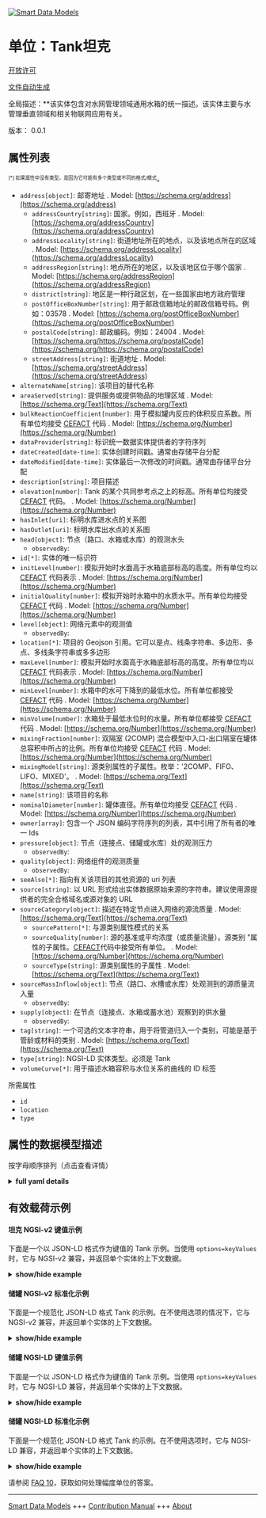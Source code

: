 <!-- 10-Header -->  
[![Smart Data Models](https://smartdatamodels.org/wp-content/uploads/2022/01/SmartDataModels_logo.png "Logo")](https://smartdatamodels.org)  
单位：Tank坦克  
=========<!-- /10-Header -->  
<!-- 15-License -->  
[开放许可](https://github.com/smart-data-models//dataModel.WaterDistributionManagementEPANET/blob/master/Tank/LICENSE.md)  
[文件自动生成](https://docs.google.com/presentation/d/e/2PACX-1vTs-Ng5dIAwkg91oTTUdt8ua7woBXhPnwavZ0FxgR8BsAI_Ek3C5q97Nd94HS8KhP-r_quD4H0fgyt3/pub?start=false&loop=false&delayms=3000#slide=id.gb715ace035_0_60)  
<!-- /15-License -->  
<!-- 20-Description -->  
全局描述：**该实体包含对水网管理领域通用水箱的统一描述。该实体主要与水管理垂直领域和相关物联网应用有关。  
版本： 0.0.1  
<!-- /20-Description -->  
<!-- 30-PropertiesList -->  

## 属性列表  

<sup><sub>[*] 如果属性中没有类型，是因为它可能有多个类型或不同的格式/模式</sub></sup>。  
- `address[object]`: 邮寄地址  . Model: [https://schema.org/address](https://schema.org/address)	- `addressCountry[string]`: 国家。例如，西班牙  . Model: [https://schema.org/addressCountry](https://schema.org/addressCountry)  
	- `addressLocality[string]`: 街道地址所在的地点，以及该地点所在的区域  . Model: [https://schema.org/addressLocality](https://schema.org/addressLocality)  
	- `addressRegion[string]`: 地点所在的地区，以及该地区位于哪个国家  . Model: [https://schema.org/addressRegion](https://schema.org/addressRegion)  
	- `district[string]`: 地区是一种行政区划，在一些国家由地方政府管理    
	- `postOfficeBoxNumber[string]`: 用于邮政信箱地址的邮政信箱号码。例如：03578  . Model: [https://schema.org/postOfficeBoxNumber](https://schema.org/postOfficeBoxNumber)  
	- `postalCode[string]`: 邮政编码。例如：24004  . Model: [https://schema.org/https://schema.org/postalCode](https://schema.org/https://schema.org/postalCode)  
	- `streetAddress[string]`: 街道地址  . Model: [https://schema.org/streetAddress](https://schema.org/streetAddress)  
- `alternateName[string]`: 该项目的替代名称  - `areaServed[string]`: 提供服务或提供物品的地理区域  . Model: [https://schema.org/Text](https://schema.org/Text)- `bulkReactionCoefficient[number]`: 用于模拟罐内反应的体积反应系数。所有单位均接受 [CEFACT](https://www.unece.org/cefact.html) 代码  . Model: [https://schema.org/Number](https://schema.org/Number)- `dataProvider[string]`: 标识统一数据实体提供者的字符序列  - `dateCreated[date-time]`: 实体创建时间戳。通常由存储平台分配  - `dateModified[date-time]`: 实体最后一次修改的时间戳。通常由存储平台分配  - `description[string]`: 项目描述  - `elevation[number]`: Tank 的某个共同参考点之上的标高。所有单位均接受 [CEFACT](https://www.unece.org/cefact.html) 代码。  . Model: [https://schema.org/Number](https://schema.org/Number)- `hasInlet[uri]`: 标明水库进水点的关系图  - `hasOutlet[uri]`: 标明水库出水点的关系图  - `head[object]`: 节点（路口、水箱或水库）的观测水头  	- `observedBy`:     
- `id[*]`: 实体的唯一标识符  - `initLevel[number]`: 模拟开始时水面高于水箱底部标高的高度。所有单位均以 [CEFACT](https://www.unece.org/cefact.html) 代码表示  . Model: [https://schema.org/Number](https://schema.org/Number)- `initialQuality[number]`: 模拟开始时水箱中的水质水平。所有单位均接受 [CEFACT](https://www.unece.org/cefact.html) 代码  . Model: [https://schema.org/Number](https://schema.org/Number)- `level[object]`: 网络元素中的观测值  	- `observedBy`:     
- `location[*]`: 项目的 Geojson 引用。它可以是点、线条字符串、多边形、多点、多线条字符串或多多边形  - `maxLevel[number]`: 模拟开始时水面高于水箱底部标高的高度。所有单位均以 [CEFACT](https://www.unece.org/cefact.html) 代码表示  . Model: [https://schema.org/Number](https://schema.org/Number)- `minLevel[number]`: 水箱中的水可下降到的最低水位。所有单位都接受 [CEFACT](https://www.unece.org/cefact.html) 代码  . Model: [https://schema.org/Number](https://schema.org/Number)- `minVolume[number]`: 水箱处于最低水位时的水量。所有单位都接受 [CEFACT](https://www.unece.org/cefact.html) 代码  . Model: [https://schema.org/Number](https://schema.org/Number)- `mixingFraction[number]`: 双隔室 (2COMP) 混合模型中入口-出口隔室在罐体总容积中所占的比例。所有单位均接受 [CEFACT](https://www.unece.org/cefact.html) 代码  . Model: [https://schema.org/Number](https://schema.org/Number)- `mixingModel[string]`: 源类别属性的子属性。枚举：'2COMP、FIFO、LIFO、MIXED'。  . Model: [https://schema.org/Text](https://schema.org/Text)- `name[string]`: 该项目的名称  - `nominalDiameter[number]`: 罐体直径。所有单位均接受 [CEFACT](https://www.unece.org/cefact.html) 代码  . Model: [https://schema.org/Number](https://schema.org/Number)- `owner[array]`: 包含一个 JSON 编码字符序列的列表，其中引用了所有者的唯一 Ids  - `pressure[object]`: 节点（连接点、储罐或水库）处的观测压力  	- `observedBy`:     
- `quality[object]`: 网络组件的观测质量  	- `observedBy`:     
- `seeAlso[*]`: 指向有关该项目的其他资源的 uri 列表  - `source[string]`: 以 URL 形式给出实体数据原始来源的字符串。建议使用源提供者的完全合格域名或源对象的 URL  - `sourceCategory[object]`: 描述在特定节点进入网络的源流质量  . Model: [https://schema.org/Text](https://schema.org/Text)	- `sourcePattern[*]`: 与源类别属性模式的关系    
	- `sourceQuality[number]`: 源的基准或平均浓度（或质量流量）。源类别 "属性的子属性。[CEFACT](https://www.unece.org/cefact.html)代码中接受所有单位。  . Model: [https://schema.org/Number](https://schema.org/Number)  
	- `sourceType[string]`: 源类别属性的子属性  . Model: [https://schema.org/Text](https://schema.org/Text)  
- `sourceMassInflow[object]`: 节点（路口、水槽或水库）处观测到的源质量流入量  	- `observedBy`:     
- `supply[object]`: 在节点（连接点、水箱或蓄水池）观察到的供水量  	- `observedBy`:     
- `tag[string]`: 一个可选的文本字符串，用于将管道归入一个类别，可能是基于管龄或材料的类别  . Model: [https://schema.org/Text](https://schema.org/Text)- `type[string]`: NGSI-LD 实体类型。必须是 Tank  - `volumeCurve[*]`: 用于描述水箱容积与水位关系的曲线的 ID 标签  <!-- /30-PropertiesList -->  
<!-- 35-RequiredProperties -->  
所需属性  
- `id`  - `location`  - `type`  <!-- /35-RequiredProperties -->  
<!-- 40-RequiredProperties -->  
<!-- /40-RequiredProperties -->  
<!-- 50-DataModelHeader -->  
## 属性的数据模型描述  
按字母顺序排列（点击查看详情）  
<!-- /50-DataModelHeader -->  
<!-- 60-ModelYaml -->  
<details><summary><strong>full yaml details</strong></summary>    
```yaml  
Tank:    
  description: This entity contains a harmonised description of a generic tank made for the Water Network Management domain. This entity is primarily associated with the water management vertical and related IoT applications.    
  properties:    
    address:    
      description: The mailing address    
      properties:    
        addressCountry:    
          description: 'The country. For example, Spain'    
          type: string    
          x-ngsi:    
            model: https://schema.org/addressCountry    
            type: Property    
        addressLocality:    
          description: 'The locality in which the street address is, and which is in the region'    
          type: string    
          x-ngsi:    
            model: https://schema.org/addressLocality    
            type: Property    
        addressRegion:    
          description: 'The region in which the locality is, and which is in the country'    
          type: string    
          x-ngsi:    
            model: https://schema.org/addressRegion    
            type: Property    
        district:    
          description: 'A district is a type of administrative division that, in some countries, is managed by the local government'    
          type: string    
          x-ngsi:    
            type: Property    
        postOfficeBoxNumber:    
          description: 'The post office box number for PO box addresses. For example, 03578'    
          type: string    
          x-ngsi:    
            model: https://schema.org/postOfficeBoxNumber    
            type: Property    
        postalCode:    
          description: 'The postal code. For example, 24004'    
          type: string    
          x-ngsi:    
            model: https://schema.org/https://schema.org/postalCode    
            type: Property    
        streetAddress:    
          description: The street address    
          type: string    
          x-ngsi:    
            model: https://schema.org/streetAddress    
            type: Property    
        streetNr:    
          description: Number identifying a specific property on a public street    
          type: string    
          x-ngsi:    
            type: Property    
      type: object    
      x-ngsi:    
        model: https://schema.org/address    
        type: Property    
    alternateName:    
      description: An alternative name for this item    
      type: string    
      x-ngsi:    
        type: Property    
    areaServed:    
      description: The geographic area where a service or offered item is provided    
      type: string    
      x-ngsi:    
        model: https://schema.org/Text    
        type: Property    
    bulkReactionCoefficient:    
      description: 'The bulk reaction coefficient used for modelling reactions in the tank. All units are accepted in [CEFACT](https://www.unece.org/cefact.html) code'    
      type: number    
      x-ngsi:    
        model: https://schema.org/Number    
        type: Property    
        units: 1/day    
    dataProvider:    
      description: A sequence of characters identifying the provider of the harmonised data entity    
      type: string    
      x-ngsi:    
        type: Property    
    dateCreated:    
      description: Entity creation timestamp. This will usually be allocated by the storage platform    
      format: date-time    
      type: string    
      x-ngsi:    
        type: Property    
    dateModified:    
      description: Timestamp of the last modification of the entity. This will usually be allocated by the storage platform    
      format: date-time    
      type: string    
      x-ngsi:    
        type: Property    
    description:    
      description: A description of this item    
      type: string    
      x-ngsi:    
        type: Property    
    elevation:    
      description: 'The elevation above some common reference of the Tank. All units are accepted in [CEFACT](https://www.unece.org/cefact.html) code'    
      type: number    
      x-ngsi:    
        model: https://schema.org/Number    
        type: Property    
        units: metre    
    hasInlet:    
      description: A relationship indicating the water inlet points of the Reservoir    
      format: uri    
      type: string    
      x-ngsi:    
        type: Relationship    
    hasOutlet:    
      description: A relationship indicating the water outlet points of the Reservoir    
      format: uri    
      type: string    
      x-ngsi:    
        type: Relationship    
    head:    
      description: 'Observed head at the node (junction, tank or reservoir)'    
      properties:    
        observedBy:    
          anyOf:    
            - description: Identifier format of any NGSI entity    
              maxLength: 256    
              minLength: 1    
              pattern: ^[\w\-\.\{\}\$\+\*\[\]`|~^@!,:\\]+$    
              type: string    
              x-ngsi:    
                type: Property    
            - description: Identifier format of any NGSI entity    
              format: uri    
              type: string    
              x-ngsi:    
                type: Property    
        value:    
          description: Value of the head    
          type: number    
          x-ngsi:    
            type: Property    
      type: object    
      x-ngsi:    
        type: Property    
    id:    
      anyOf:    
        - description: Identifier format of any NGSI entity    
          maxLength: 256    
          minLength: 1    
          pattern: ^[\w\-\.\{\}\$\+\*\[\]`|~^@!,:\\]+$    
          type: string    
          x-ngsi:    
            type: Property    
        - description: Identifier format of any NGSI entity    
          format: uri    
          type: string    
          x-ngsi:    
            type: Property    
      description: Unique identifier of the entity    
      x-ngsi:    
        type: Property    
    initLevel:    
      description: 'The height of the water surface above the bottom elevation of the tank at the start of the simulation. All units are accepted in [CEFACT](https://www.unece.org/cefact.html) code'    
      type: number    
      x-ngsi:    
        model: https://schema.org/Number    
        type: Property    
        units: metre    
    initialQuality:    
      description: 'Water quality level in the tank at the start of the simulation. All units are accepted in [CEFACT](https://www.unece.org/cefact.html) code'    
      type: number    
      x-ngsi:    
        model: https://schema.org/Number    
        type: Property    
        units: mg/L    
    level:    
      description: Observed level in the element of the network    
      properties:    
        observedBy:    
          anyOf:    
            - description: Identifier format of any NGSI entity    
              maxLength: 256    
              minLength: 1    
              pattern: ^[\w\-\.\{\}\$\+\*\[\]`|~^@!,:\\]+$    
              type: string    
              x-ngsi:    
                type: Property    
            - description: Identifier format of any NGSI entity    
              format: uri    
              type: string    
              x-ngsi:    
                type: Property    
        value:    
          description: Numerical value of the level    
          type: number    
          x-ngsi:    
            type: Property    
      type: object    
      x-ngsi:    
        type: Property    
    location:    
      description: 'Geojson reference to the item. It can be Point, LineString, Polygon, MultiPoint, MultiLineString or MultiPolygon'    
      oneOf:    
        - description: Geojson reference to the item. Point    
          properties:    
            bbox:    
              items:    
                type: number    
              minItems: 4    
              type: array    
            coordinates:    
              items:    
                type: number    
              minItems: 2    
              type: array    
            type:    
              enum:    
                - Point    
              type: string    
          required:    
            - type    
            - coordinates    
          title: GeoJSON Point    
          type: object    
          x-ngsi:    
            type: GeoProperty    
        - description: Geojson reference to the item. LineString    
          properties:    
            bbox:    
              items:    
                type: number    
              minItems: 4    
              type: array    
            coordinates:    
              items:    
                items:    
                  type: number    
                minItems: 2    
                type: array    
              minItems: 2    
              type: array    
            type:    
              enum:    
                - LineString    
              type: string    
          required:    
            - type    
            - coordinates    
          title: GeoJSON LineString    
          type: object    
          x-ngsi:    
            type: GeoProperty    
        - description: Geojson reference to the item. Polygon    
          properties:    
            bbox:    
              items:    
                type: number    
              minItems: 4    
              type: array    
            coordinates:    
              items:    
                items:    
                  items:    
                    type: number    
                  minItems: 2    
                  type: array    
                minItems: 4    
                type: array    
              type: array    
            type:    
              enum:    
                - Polygon    
              type: string    
          required:    
            - type    
            - coordinates    
          title: GeoJSON Polygon    
          type: object    
          x-ngsi:    
            type: GeoProperty    
        - description: Geojson reference to the item. MultiPoint    
          properties:    
            bbox:    
              items:    
                type: number    
              minItems: 4    
              type: array    
            coordinates:    
              items:    
                items:    
                  type: number    
                minItems: 2    
                type: array    
              type: array    
            type:    
              enum:    
                - MultiPoint    
              type: string    
          required:    
            - type    
            - coordinates    
          title: GeoJSON MultiPoint    
          type: object    
          x-ngsi:    
            type: GeoProperty    
        - description: Geojson reference to the item. MultiLineString    
          properties:    
            bbox:    
              items:    
                type: number    
              minItems: 4    
              type: array    
            coordinates:    
              items:    
                items:    
                  items:    
                    type: number    
                  minItems: 2    
                  type: array    
                minItems: 2    
                type: array    
              type: array    
            type:    
              enum:    
                - MultiLineString    
              type: string    
          required:    
            - type    
            - coordinates    
          title: GeoJSON MultiLineString    
          type: object    
          x-ngsi:    
            type: GeoProperty    
        - description: Geojson reference to the item. MultiLineString    
          properties:    
            bbox:    
              items:    
                type: number    
              minItems: 4    
              type: array    
            coordinates:    
              items:    
                items:    
                  items:    
                    items:    
                      type: number    
                    minItems: 2    
                    type: array    
                  minItems: 4    
                  type: array    
                type: array    
              type: array    
            type:    
              enum:    
                - MultiPolygon    
              type: string    
          required:    
            - type    
            - coordinates    
          title: GeoJSON MultiPolygon    
          type: object    
          x-ngsi:    
            type: GeoProperty    
      x-ngsi:    
        type: GeoProperty    
    maxLevel:    
      description: 'The height of the water surface above the bottom elevation of the tank at the start of the simulation. All units are accepted in [CEFACT](https://www.unece.org/cefact.html) code'    
      type: number    
      x-ngsi:    
        model: https://schema.org/Number    
        type: Property    
        units: metre    
    minLevel:    
      description: 'The minimum level that water in the tank can drop to. All units are accepted in [CEFACT](https://www.unece.org/cefact.html) code'    
      type: number    
      x-ngsi:    
        model: https://schema.org/Number    
        type: Property    
        units: metre    
    minVolume:    
      description: 'The volume of water in the tank when it is at its minimum level. All units are accepted in [CEFACT](https://www.unece.org/cefact.html) code'    
      type: number    
      x-ngsi:    
        model: https://schema.org/Number    
        type: Property    
        units: cubic metre    
    mixingFraction:    
      description: 'The fraction of the tank''s total volume that comprises the inlet-outlet compartment of the two-compartment (2COMP) mixing model. All units are accepted in [CEFACT](https://www.unece.org/cefact.html) code'    
      type: number    
      x-ngsi:    
        model: https://schema.org/Number    
        type: Property    
        units: No unit    
    mixingModel:    
      description: 'A sub-property of the Property sourceCategory. Enum:''2COMP, FIFO, LIFO, MIXED'''    
      enum:    
        - 2COMP    
        - FIFO    
        - LIFO    
        - MIXED    
      type: string    
      x-ngsi:    
        model: https://schema.org/Text    
        type: Property    
    name:    
      description: The name of this item    
      type: string    
      x-ngsi:    
        type: Property    
    nominalDiameter:    
      description: 'The diameter of the tank. All units are accepted in [CEFACT](https://www.unece.org/cefact.html) code'    
      type: number    
      x-ngsi:    
        model: https://schema.org/Number    
        type: Property    
        units: Metre    
    owner:    
      description: A List containing a JSON encoded sequence of characters referencing the unique Ids of the owner(s)    
      items:    
        anyOf:    
          - description: Identifier format of any NGSI entity    
            maxLength: 256    
            minLength: 1    
            pattern: ^[\w\-\.\{\}\$\+\*\[\]`|~^@!,:\\]+$    
            type: string    
            x-ngsi:    
              type: Property    
          - description: Identifier format of any NGSI entity    
            format: uri    
            type: string    
            x-ngsi:    
              type: Property    
        description: Unique identifier of the entity    
        x-ngsi:    
          type: Property    
      type: array    
      x-ngsi:    
        type: Property    
    pressure:    
      description: 'Observed pressure at the node (junction, tank or reservoir)'    
      properties:    
        observedBy:    
          anyOf:    
            - description: Identifier format of any NGSI entity    
              maxLength: 256    
              minLength: 1    
              pattern: ^[\w\-\.\{\}\$\+\*\[\]`|~^@!,:\\]+$    
              type: string    
              x-ngsi:    
                type: Property    
            - description: Identifier format of any NGSI entity    
              format: uri    
              type: string    
              x-ngsi:    
                type: Property    
        value:    
          description: Numerical value of the pressure    
          type: number    
          x-ngsi:    
            type: Property    
      type: object    
      x-ngsi:    
        type: Property    
    quality:    
      description: Observed quality in the network component    
      properties:    
        observedBy:    
          anyOf:    
            - description: Identifier format of any NGSI entity    
              maxLength: 256    
              minLength: 1    
              pattern: ^[\w\-\.\{\}\$\+\*\[\]`|~^@!,:\\]+$    
              type: string    
              x-ngsi:    
                type: Property    
            - description: Identifier format of any NGSI entity    
              format: uri    
              type: string    
              x-ngsi:    
                type: Property    
        value:    
          description: Numerical value of the quality    
          type: number    
          x-ngsi:    
            type: Property    
      type: object    
      x-ngsi:    
        type: Property    
    seeAlso:    
      description: list of uri pointing to additional resources about the item    
      oneOf:    
        - items:    
            format: uri    
            type: string    
          minItems: 1    
          type: array    
        - format: uri    
          type: string    
      x-ngsi:    
        type: Property    
    source:    
      description: 'A sequence of characters giving the original source of the entity data as a URL. Recommended to be the fully qualified domain name of the source provider, or the URL to the source object'    
      type: string    
      x-ngsi:    
        type: Property    
    sourceCategory:    
      description: Description of the quality of source flow entering the network at a specific node    
      properties:    
        sourcePattern:    
          anyOf:    
            - description: Identifier format of any NGSI entity    
              maxLength: 256    
              minLength: 1    
              pattern: ^[\w\-\.\{\}\$\+\*\[\]`|~^@!,:\\]+$    
              type: string    
              x-ngsi:    
                type: Property    
            - description: Identifier format of any NGSI entity    
              format: uri    
              type: string    
              x-ngsi:    
                type: Property    
          description: A relationship to the pattern pf the sourceCategory property    
          x-ngsi:    
            type: Relationship    
        sourceQuality:    
          description: 'Baseline or average concentration (or mass flow rate) of source. A sub-property of the Property ''sourceCategory''. All units are accepted in [CEFACT](https://www.unece.org/cefact.html) code'    
          type: number    
          x-ngsi:    
            model: https://schema.org/Number    
            type: Property    
            units: ' mg/L'    
        sourceType:    
          description: A sub-property of the Property sourceCategory    
          enum:    
            - CONCEN    
            - MASS    
            - FLOWPACED    
            - SETPOINT    
          type: string    
          x-ngsi:    
            model: https://schema.org/Text    
            type: Property    
        value:    
          description: Value of the source category    
          type: string    
          x-ngsi:    
            type: Property    
      type: object    
      x-ngsi:    
        model: https://schema.org/Text    
        type: Property    
    sourceMassInflow:    
      description: 'Observed source mass inflow at the node (junction, tank or reservoir)'    
      properties:    
        observedBy:    
          anyOf:    
            - description: Identifier format of any NGSI entity    
              maxLength: 256    
              minLength: 1    
              pattern: ^[\w\-\.\{\}\$\+\*\[\]`|~^@!,:\\]+$    
              type: string    
              x-ngsi:    
                type: Property    
            - description: Identifier format of any NGSI entity    
              format: uri    
              type: string    
              x-ngsi:    
                type: Property    
        value:    
          description: Numerical value of the source mass at the inflow    
          type: number    
          x-ngsi:    
            type: Property    
      type: object    
      x-ngsi:    
        type: Property    
    supply:    
      description: 'Observed supply at the node (junction, tank or reservoir)'    
      properties:    
        observedBy:    
          anyOf:    
            - description: Identifier format of any NGSI entity    
              maxLength: 256    
              minLength: 1    
              pattern: ^[\w\-\.\{\}\$\+\*\[\]`|~^@!,:\\]+$    
              type: string    
              x-ngsi:    
                type: Property    
            - description: Identifier format of any NGSI entity    
              format: uri    
              type: string    
              x-ngsi:    
                type: Property    
        value:    
          description: Numerical value of the supply    
          type: number    
          x-ngsi:    
            type: Property    
      type: object    
      x-ngsi:    
        type: Property    
    tag:    
      description: 'An optional text string used to assign the pipe to a category, perhaps one based on age or material'    
      type: string    
      x-ngsi:    
        model: https://schema.org/Text    
        type: Property    
    type:    
      description: NGSI-LD Entity Type. It has to be Tank    
      enum:    
        - Tank    
      type: string    
      x-ngsi:    
        type: Property    
    volumeCurve:    
      anyOf:    
        - description: Identifier format of any NGSI entity    
          maxLength: 256    
          minLength: 1    
          pattern: ^[\w\-\.\{\}\$\+\*\[\]`|~^@!,:\\]+$    
          type: string    
          x-ngsi:    
            type: Property    
        - description: Identifier format of any NGSI entity    
          format: uri    
          type: string    
          x-ngsi:    
            type: Property    
      description: The ID label of a curve used to describe the relation between tank volume and water level    
      x-ngsi:    
        type: Relationship    
  required:    
    - id    
    - type    
    - location    
  type: object    
  x-derived-from: ""    
  x-disclaimer: 'Redistribution and use in source and binary forms, with or without modification, are permitted  provided that the license conditions are met. Copyleft (c) 2022 Contributors to Smart Data Models Program'    
  x-license-url: https://github.com/smart-data-models/dataModel.WaterDistributionManagementEPANET/blob/master/Tank/LICENSE.md    
  x-model-schema: https://smart-data-models.github.io/dataModel.WaterDistributionManagementEPANET/Tank/schema.json    
  x-model-tags: FIWARE4WATER    
  x-version: 0.0.1    
```  
</details>    
<!-- /60-ModelYaml -->  
<!-- 70-MiddleNotes -->  
<!-- /70-MiddleNotes -->  
<!-- 80-Examples -->  
## 有效载荷示例  
#### 坦克 NGSI-v2 键值示例  
下面是一个以 JSON-LD 格式作为键值的 Tank 示例。当使用 `options=keyValues` 时，它与 NGSI-v2 兼容，并返回单个实体的上下文数据。  
<details><summary><strong>show/hide example</strong></summary>    
```json  
{  
    "id": "1863179e-3968-4493-9167-ee21f880cc02",  
    "type": "Tank",  
    "location": {  
        "type": "Point",  
        "coordinates": [  
            24.30623,  
            60.07966  
        ]  
    },  
    "elevation": 112.9,  
    "initLevel": 3,  
    "minLevel": 0,  
    "maxLevel": 6.75,  
    "minVolume": 0,  
    "nominalDiameter": 13.73,  
    "description": "Free Text",  
    "initialQuality": 0.5,  
    "sourceCategory": {  
        "value": "category1",  
        "sourceType": "MASS",  
        "sourceQuality": 1.2,  
        "sourcePattern": "fbcb5fc8-8ca3-4533-a2eb-34bc89262190"  
    },  
    "mixingModel": "MIXED",  
    "volumeCurve": "fAM-8ca3-4533-a2eb-12015",  
    "mixingFraction": 0.7,  
    "bulkReactionCoefficient": 0.7,  
    "tag": "DMA1"  
}  
```  
</details>  
#### 储罐 NGSI-v2 标准化示例  
下面是一个规范化 JSON-LD 格式 Tank 的示例。在不使用选项的情况下，它与 NGSI-v2 兼容，并返回单个实体的上下文数据。  
<details><summary><strong>show/hide example</strong></summary>    
```json  
{  
  "id": "1863179e-3968-4493-9167-ee21f880cc02",  
  "type": "Tank",  
  "location": {  
    "type": "geo:json",  
    "value": {  
      "type": "Point",  
      "coordinates": [  
        24.30623,  
        60.07966  
      ]  
    }  
  },  
  "elevation": {  
    "type": "Number",  
    "value": 112.9  
  },  
  "initLevel": {  
    "type": "Number",  
    "value": 3  
  },  
  "minLevel": {  
    "type": "Number",  
    "value": 0  
  },  
  "maxLevel": {  
    "type": "Number",  
    "value": 6.75  
  },  
  "minVolume": {  
    "type": "Number",  
    "value": 0  
  },  
  "nominalDiameter": {  
    "type": "Number",  
    "value": 13.73  
  },  
  "description": {  
    "type": "Text",  
    "value": "Free Text"  
  },  
  "initialQuality": {  
    "type": "Number",  
    "value": 0.5  
  },  
  "sourceCategory": {  
    "type": "object",  
    "value": {  
      "value": "category1",  
      "sourceType": "MASS",  
      "sourceQuality": 1.2,  
      "sourcePattern": "fbcb5fc8-8ca3-4533-a2eb-34bc89262190"  
    }  
  },  
  "mixingModel": {  
    "type": "Text",  
    "value": "MIXED"  
  },  
  "volumeCurve": {  
    "type": "Relationship",  
    "value": "fAM-8ca3-4533-a2eb-12015"  
  },  
  "mixingFraction": {  
    "type": "Number",  
    "value": 0.7  
  },  
  "bulkReactionCoefficient": {  
    "type": "Number",  
    "value": 0.7  
  },  
  "tag": {  
    "type": "Text",  
    "value": "DMA1"  
  },  
  "level": {  
    "type": "object",  
    "value": {  
      "value": 20,  
      "observedBy": "device-9845A"  
    }  
  },  
  "pressure": {  
    "type": "object",  
    "value": {  
      "value": 20,  
      "observedBy": "device-9845A"  
    }  
  },  
  "supply": {  
    "type": "object",  
    "value": {  
      "value": 150,  
      "observedBy": "device-9845A"  
    }  
  },  
  "head": {  
    "type": "object",  
    "value": {  
      "value": 20,  
      "observedBy": "device-9845A"  
    }  
  },  
  "quality": {  
    "type": "object",  
    "value": {  
      "value": 0.5,  
      "observedBy": "device-9845A"  
    }  
  },  
  "sourceMassInflow": {  
    "type": "object",  
    "value": {  
      "value": 100,  
      "observedBy": "device-9845A"  
    }  
  }  
}  
```  
</details>  
#### 储罐 NGSI-LD 键值示例  
下面是一个以 JSON-LD 格式作为键值的 Tank 示例。当使用 `options=keyValues` 时，它与 NGSI-LD 兼容，并返回单个实体的上下文数据。  
<details><summary><strong>show/hide example</strong></summary>    
```json  
{  
    "id": "urn:ngsi-ld:Tank:1863179e-3968-4493-9167-ee21f880cc02",  
    "type": "Tank",  
    "bulkReactionCoefficient": 0.7,  
    "createdAt": "2020-03-13T15:42:00Z",  
    "description": "Free Text",  
    "elevation": 112.9,  
    "initLevel": 3,  
    "initialQuality": 0.5,  
    "location": {  
        "coordinates": [  
            24.30623,  
            60.07966  
        ],  
        "type": "Point"  
    },  
    "maxLevel": 6.75,  
    "minLevel": 0,  
    "minVolume": 0,  
    "mixingFraction": 0.7,  
    "mixingModel": "MIXED",  
    "modifiedAt": "2020-03-13T15:45:00Z",  
    "nominalDiameter": 13.73,  
    "sourceCategory": "category1",  
    "tag": "DMA1",  
    "volumeCurve": "urn:ngsi-ld:Curve:fAM-8ca3-4533-a2eb-12015",  
    "@context": [  
        "https://raw.githubusercontent.com/smart-data-models/dataModel.WaterDistributionManagementEPANET/master/context.jsonld"  
    ]  
}  
```  
</details>  
#### 储罐 NGSI-LD 标准化示例  
下面是一个规范化 JSON-LD 格式 Tank 的示例。在不使用选项时，它与 NGSI-LD 兼容，并返回单个实体的上下文数据。  
<details><summary><strong>show/hide example</strong></summary>    
```json  
{  
    "id": "urn:ngsi-ld:Tank:1863179e-3968-4493-9167-ee21f880cc02",  
    "type": "Tank",  
    "bulkReactionCoefficient": {  
        "type": "Property",  
        "value": 0.7,  
        "unitCode": "E91"  
    },  
    "description": {  
        "type": "Property",  
        "value": "Free Text"  
    },  
    "elevation": {  
        "type": "Property",  
        "value": 112.9,  
        "unitCode": "MTR"  
    },  
    "head": {  
        "type": "Property",  
        "value": {  
            "type": "Property",  
            "value": 20,  
            "unitCode": "MTR"  
        },  
        "observedBy": {  
            "type": "Relationship",  
            "object": "urn:ngsi-ld:Device:device-9845A"  
        }  
    },  
    "initLevel": {  
        "type": "Property",  
        "value": 3,  
        "unitCode": "MTR"  
    },  
    "initialQuality": {  
        "type": "Property",  
        "value": 0.5,  
        "unitCode": "M1"  
    },  
    "level": {  
        "type": "Property",  
        "value": {  
            "type": "Property",  
            "value": 20,  
            "unitCode": "MTR"  
        },  
        "observedBy": {  
            "type": "Relationship",  
            "object": "urn:ngsi-ld:Device:device-9845A"  
        }  
    },  
    "location": {  
        "type": "GeoProperty",  
        "value": {  
            "type": "Point",  
            "coordinates": [  
                24.30623,  
                60.07966  
            ]  
        }  
    },  
    "maxLevel": {  
        "type": "Property",  
        "value": 6.75,  
        "unitCode": "MTR"  
    },  
    "minLevel": {  
        "type": "Property",  
        "value": 0,  
        "unitCode": "MTR"  
    },  
    "minVolume": {  
        "type": "Property",  
        "value": 0,  
        "unitCode": "MTQ"  
    },  
    "mixingFraction": {  
        "type": "Property",  
        "value": 0.7,  
        "unitCode": "C62"  
    },  
    "mixingModel": {  
        "type": "Property",  
        "value": "MIXED"  
    },  
    "nominalDiameter": {  
        "type": "Property",  
        "value": 13.73,  
        "unitCode": "MTR"  
    },  
    "pressure": {  
        "type": "Property",  
        "value": {  
            "type": "Property",  
            "value": 20,  
            "unitCode": "MTR"  
        },  
        "observedBy": {  
            "type": "Relationship",  
            "object": "urn:ngsi-ld:Device:device-9845A"  
        }  
    },  
    "quality": {  
        "type": "Property",  
        "value": {  
            "type": "Property",  
            "value": 0.5,  
            "unitCode": "M1"  
        },  
        "observedBy": {  
            "type": "Relationship",  
            "object": "urn:ngsi-ld:Device:device-9845A"  
        }  
    },  
    "sourceCategory": {  
        "type": "Property",  
        "value": {  
            "type": "Property",  
            "value": "category1"  
        },  
        "sourceType": {  
            "type": "Property",  
            "value": "MASS"  
        },  
        "sourceQuality": {  
            "type": "Property",  
            "value": 1.2,  
            "unitCode": "M1"  
        },  
        "sourcePattern": {  
            "type": "Relationship",  
            "object": "urn:ngsi-ld:Pattern:fbcb5fc8-8ca3-4533-a2eb-34bc89262190"  
        }  
    },  
    "sourceMassInflow": {  
        "type": "Property",  
        "value": {  
            "type": "Property",  
            "value": 100,  
            "unitCode": "F27"  
        },  
        "observedBy": {  
            "type": "Relationship",  
            "object": "urn:ngsi-ld:Device:device-9845A"  
        }  
    },  
    "supply": {  
        "type": "Property",  
        "value": {  
            "type": "Property",  
            "value": 150,  
            "unitCode": "LTR"  
        },  
        "observedBy": {  
            "type": "Relationship",  
            "object": "urn:ngsi-ld:Device:device-9845A"  
        }  
    },  
    "tag": {  
        "type": "Property",  
        "value": "DMA1"  
    },  
    "volumeCurve": {  
        "type": "Relationship",  
        "object": "urn:ngsi-ld:Curve:fAM-8ca3-4533-a2eb-12015"  
    },  
    "@context": [  
        "https://raw.githubusercontent.com/smart-data-models/dataModel.WaterDistributionManagementEPANET/master/context.jsonld"  
    ]  
}  
```  
</details><!-- /80-Examples -->  
<!-- 90-FooterNotes -->  
<!-- /90-FooterNotes -->  
<!-- 95-Units -->  
请参阅 [FAQ 10](https://smartdatamodels.org/index.php/faqs/)，获取如何处理幅度单位的答案。  
<!-- /95-Units -->  
<!-- 97-LastFooter -->  
---  
[Smart Data Models](https://smartdatamodels.org) +++ [Contribution Manual](https://bit.ly/contribution_manual) +++ [About](https://bit.ly/Introduction_SDM)<!-- /97-LastFooter -->  
